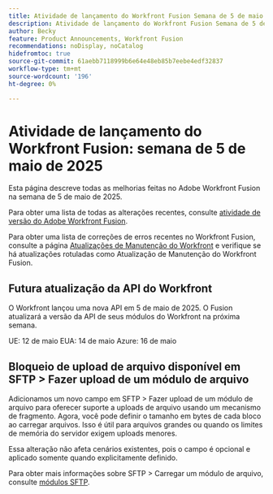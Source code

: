 ```yaml
---
title: Atividade de lançamento do Workfront Fusion Semana de 5 de maio de 2025
description: Atividade de lançamento do Workfront Fusion Semana de 5 de maio de 2025
author: Becky
feature: Product Announcements, Workfront Fusion
recommendations: noDisplay, noCatalog
hidefromtoc: true
source-git-commit: 61aebb7118999b6e64e48eb85b7eebe4edf32837
workflow-type: tm+mt
source-wordcount: '196'
ht-degree: 0%

---
```


# Atividade de lançamento do Workfront Fusion: semana de 5 de maio de 2025

Esta página descreve todas as melhorias feitas no Adobe Workfront Fusion na semana de 5 de maio de 2025.

Para obter uma lista de todas as alterações recentes, consulte [atividade de versão do Adobe Workfront Fusion](/help/workfront-fusion/fusion-product-releases/fusion-release-activity.md).

Para obter uma lista de correções de erros recentes no Workfront Fusion, consulte a página [Atualizações de Manutenção do Workfront](https://experienceleague.adobe.com/pt-br/docs/workfront-known-issues/releases/current-updates) e verifique se há atualizações rotuladas como Atualização de Manutenção do Workfront Fusion.

## Futura atualização da API do Workfront

O Workfront lançou uma nova API em 5 de maio de 2025. O Fusion atualizará a versão da API de seus módulos do Workfront na próxima semana.

UE: 12 de maio
EUA: 14 de maio
Azure: 16 de maio

## Bloqueio de upload de arquivo disponível em SFTP > Fazer upload de um módulo de arquivo

Adicionamos um novo campo em SFTP > Fazer upload de um módulo de arquivo para oferecer suporte a uploads de arquivo usando um mecanismo de fragmento. Agora, você pode definir o tamanho em bytes de cada bloco ao carregar arquivos. Isso é útil para arquivos grandes ou quando os limites de memória do servidor exigem uploads menores.

Essa alteração não afeta cenários existentes, pois o campo é opcional e aplicado somente quando explicitamente definido.

Para obter mais informações sobre SFTP > Carregar um módulo de arquivo, consulte [módulos SFTP](/help/workfront-fusion/references/apps-and-modules/universal-connectors/sftp.md).

